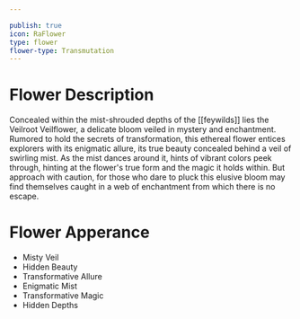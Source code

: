 ```yaml
---

publish: true
icon: RaFlower
type: flower
flower-type: Transmutation
---
```


# Flower Description

Concealed within the mist-shrouded depths of the [[feywilds]] lies the Veilroot Veilflower, a delicate bloom veiled in mystery and enchantment. Rumored to hold the secrets of transformation, this ethereal flower entices explorers with its enigmatic allure, its true beauty concealed behind a veil of swirling mist. As the mist dances around it, hints of vibrant colors peek through, hinting at the flower's true form and the magic it holds within. But approach with caution, for those who dare to pluck this elusive bloom may find themselves caught in a web of enchantment from which there is no escape.

# Flower Apperance

- Misty Veil
- Hidden Beauty
- Transformative Allure
- Enigmatic Mist
- Transformative Magic
- Hidden Depths